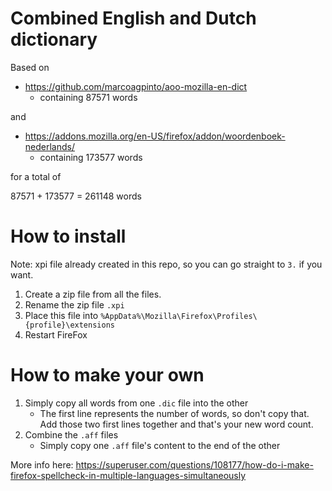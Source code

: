 # Combined English and Dutch dictionary

Based on

* https://github.com/marcoagpinto/aoo-mozilla-en-dict
    * containing 87571 words

and

* https://addons.mozilla.org/en-US/firefox/addon/woordenboek-nederlands/
    * containing 173577 words

for a total of

87571 + 173577 = 261148 words

# How to install

Note: xpi file already created in this repo, so you can go straight to `3.` if you want.

1. Create a zip file from all the files.
2. Rename the zip file `.xpi`
3. Place this file into `%AppData%\Mozilla\Firefox\Profiles\{profile}\extensions`
4. Restart FireFox

# How to make your own

1. Simply copy all words from one `.dic` file into the other
    * The first line represents the number of words, so don't copy that. Add those two first lines together and that's your new word count.
2. Combine the `.aff` files
    * Simply copy one `.aff` file's content to the end of the other

More info here: https://superuser.com/questions/108177/how-do-i-make-firefox-spellcheck-in-multiple-languages-simultaneously
